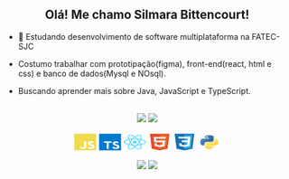 <h2 align=center> Olá! Me chamo Silmara Bittencourt!</h2>

- 🌱 Estudando desenvolvimento de software multiplataforma na FATEC-SJC
  
- Costumo trabalhar com prototipação(figma), front-end(react, html e css) e banco de dados(Mysql e NOsql).
- Buscando aprender mais sobre Java, JavaScript e TypeScript.

<br>

<div align="center">

<img height=180cm src="https://github-readme-stats.vercel.app/api?username=SBittencourt&hide=stars,prs,icons=true&theme=dracula">
<img height=180cm src="https://github-readme-stats.vercel.app/api/top-langs/?username=SBittencourt&theme=dracula">

</div>

<div align="center"><br>
  <img align="center" alt="Silmara-Js" height="30" width="40" src="https://raw.githubusercontent.com/devicons/devicon/master/icons/javascript/javascript-plain.svg">
  <img align="center" alt="Silmara-Ts" height="30" width="40" src="https://raw.githubusercontent.com/devicons/devicon/master/icons/typescript/typescript-plain.svg">
  <img align="center" alt="Silmara-React" height="30" width="40" src="https://raw.githubusercontent.com/devicons/devicon/master/icons/react/react-original.svg">
  <img align="center" alt="Silmara-HTML" height="30" width="40" src="https://raw.githubusercontent.com/devicons/devicon/master/icons/html5/html5-original.svg">
  <img align="center" alt="Silmara-CSS" height="30" width="40" src="https://raw.githubusercontent.com/devicons/devicon/master/icons/css3/css3-original.svg">
  <img align="center" alt="Silmara-Python" height="30" width="40" src="https://raw.githubusercontent.com/devicons/devicon/master/icons/python/python-original.svg">
</div>

<div align="center"><br>
  <a href = "mailto:silmarabittencourt13@gmail.com"><img src="https://img.shields.io/badge/-Gmail-%23333?style=for-the-badge&logo=gmail&logoColor=white" target="_blank"></a>
  <a href="https://br.linkedin.com/in/silmara-in%C3%AAs-bittencourt-da-costa-243478214?trk=people-guest_people_search-card" target="_blank"><img src="https://img.shields.io/badge/-LinkedIn-%230077B5?style=for-the-badge&logo=linkedin&logoColor=white" target="_blank"></a> 
  
</div>

  




